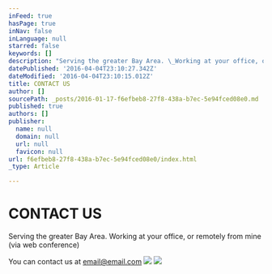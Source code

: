 ```yaml
---
inFeed: true
hasPage: true
inNav: false
inLanguage: null
starred: false
keywords: []
description: "Serving the greater Bay Area. \_Working at your office, or remotely from mine (via web conference)"
datePublished: '2016-04-04T23:10:27.342Z'
dateModified: '2016-04-04T23:10:15.012Z'
title: CONTACT US
author: []
sourcePath: _posts/2016-01-17-f6efbeb8-27f8-438a-b7ec-5e94fced08e0.md
published: true
authors: []
publisher:
  name: null
  domain: null
  url: null
  favicon: null
url: f6efbeb8-27f8-438a-b7ec-5e94fced08e0/index.html
_type: Article

---
```

# CONTACT US

Serving the greater Bay Area.  Working at your office, or remotely from mine (via web conference)

You can contact us at email@email.com
![](https://the-grid-user-content.s3-us-west-2.amazonaws.com/6f16c7e6-f6c1-4f34-9c73-331191177c8b.jpg)
![](https://the-grid-user-content.s3-us-west-2.amazonaws.com/cbf1b0fc-e401-4f5b-a01b-eddeb69515b6.png)